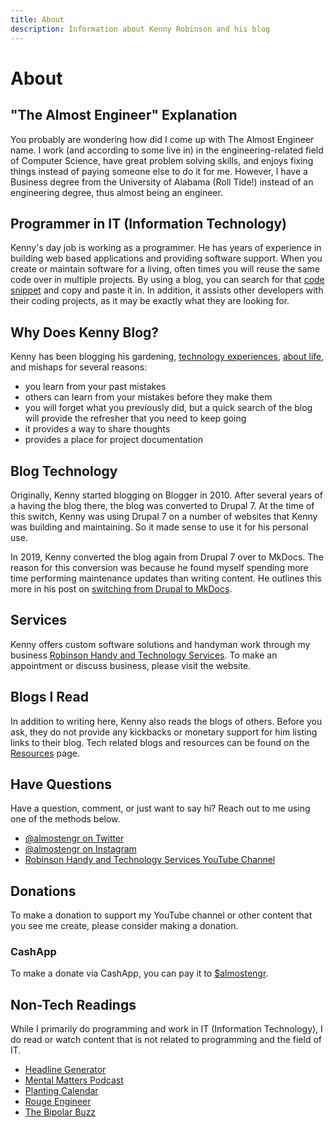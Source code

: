 ```yaml
---
title: About
description: Information about Kenny Robinson and his blog
---
```


# About

## "The Almost Engineer" Explanation

You probably are wondering how did I come up with
The Almost Engineer name. I work (and according to some live in) in the engineering-related field
of Computer Science, have great problem solving skills, and enjoys fixing things instead of paying
someone else to do it for me. However, I have a Business degree from the University of Alabama
(Roll Tide!) instead of an engineering degree, thus almost being an engineer.

## Programmer in IT (Information Technology)

Kenny's day job is working as a programmer. He has years of experience in building web based
applications and providing software support. When you create or maintain software for a living,
often times you will reuse the same code over in multiple projects. By using a blog, you can search for
that [code snippet](/technology/2020.08.25-select-list-of-times)
and copy and paste it in. In addition, it assists other developers with their coding
projects, as it may be exactly what they are looking for.

## Why Does Kenny Blog?

Kenny has been blogging his gardening, [technology experiences](/technology), 
[about life](/lifestyle), and mishaps for several reasons:

* you learn from your past mistakes
* others can learn from your mistakes before they make them
* you will forget what you previously did, but a quick search of the blog will provide the refresher that you need to keep going
* it provides a way to share thoughts
* provides a place for project documentation

## Blog Technology

Originally, Kenny started blogging on Blogger in 2010.
After several years of a having the blog there, the blog was converted to
Drupal 7. At the time of this switch, Kenny was using Drupal 7 on a number
of websites that Kenny was building and maintaining. So it made sense to use
it for his personal use.

In 2019, Kenny converted the blog again from Drupal 7 over to MkDocs. The reason
for this conversion was because he found myself spending more time performing
maintenance updates than writing content. He outlines this more in his post on
[switching from Drupal to MkDocs](/technology/2019.12.21-switched-blog-from-drupal-to-mkdocs).

## Services

Kenny offers custom software solutions and handyman work through my business
<a href="https://rhtservices.net" target="_blank">Robinson Handy and Technology Services</a>. To
make an appointment or discuss business, please visit the website.

## Blogs I Read

In addition to writing here, Kenny also reads the blogs of others.
Before you ask, they do not provide any kickbacks or monetary support for him listing links to their blog.
Tech related blogs and resources can be found on the [Resources](/resources) page.

## Have Questions

Have a question, comment, or just want to say hi? Reach out to me using one of the methods below.

* <a href="https://twitter.com/almostengr" target="_blank">@almostengr on Twitter</a>
* <a href="https://instagram.com/almostengr" target="_blank">@almostengr on Instagram</a>
* <a href="https://www.youtube.com/c/robinsonhandyandtechnologyservices?sub_confirmation=1" target="_blank">Robinson Handy and Technology Services YouTube Channel</a>

## Donations

To make a donation to support my YouTube channel or other content that you see me create,
please consider making a donation.

### CashApp

To make a donate via CashApp, you can pay it to
<a href="https://cash.app/$almostengr" target="_blank">$almostengr</a>.

## Non-Tech Readings

While I primarily do programming and work in IT (Information Technology), I do read or watch 
content that is not related to programming and the field of IT. 

* <a href="https://sumo.com/kickass-headline-generator/" target="_blank">Headline Generator</a>
* <a href="http://www.mentalmatterspod.com/" target="_blank">Mental Matters Podcast</a>
* <a href="https://www.almanac.com/gardening/planting-calendar/AL/Montgomery" target="_blank">Planting Calendar</a>
* <a href="https://rogueengineer.com/" target="_blank">Rouge Engineer</a>
* <a href="https://thebipolarbuzz.com" target="_blank">The Bipolar Buzz</a>
